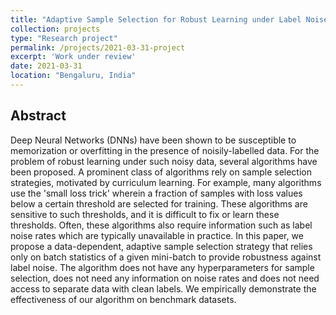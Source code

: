 ```yaml
---
title: "Adaptive Sample Selection for Robust Learning under Label Noise"
collection: projects
type: "Research project"
permalink: /projects/2021-03-31-project
excerpt: 'Work under review'
date: 2021-03-31
location: "Bengaluru, India"
---
```


Abstract
------
Deep Neural Networks (DNNs) have been shown to be susceptible to memorization or overfitting in the presence of noisily-labelled data. For the problem of robust learning under such noisy data, several algorithms have been proposed. A prominent class of algorithms rely on sample selection strategies, motivated by curriculum learning. For example, many algorithms use the 'small loss trick' wherein a fraction of samples with loss values below a certain threshold are selected for training. These algorithms are sensitive to such thresholds, and it is difficult to fix or learn these thresholds. Often, these algorithms also require information such as label noise rates which are typically unavailable in practice. In this paper, we propose a data-dependent, adaptive sample selection strategy that relies only on batch statistics of a given mini-batch to provide robustness against label noise. The algorithm does not have any hyperparameters for sample selection, does not need any information on noise rates and does not need access to separate data with clean labels. We empirically demonstrate the effectiveness of our algorithm on benchmark datasets.

